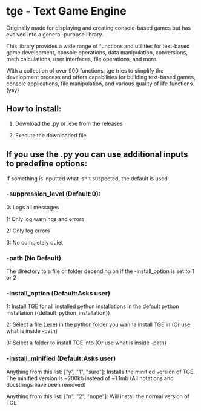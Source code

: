 # tge - Text Game Engine


Originally made for displaying and creating console-based games but has evolved into a general-purpose library.

This library provides a wide range of functions and utilities for text-based game development, console operations,
data manipulation, conversions, math calculations, user interfaces, file operations, and more.

With a collection of over 900 functions, tge tries to simplify the development process and offers capabilities for
building text-based games, console applications, file manipulation, and various quality of life functions. (yay)

## How to install:
  1. Download the .py or .exe from the releases

  2. Execute the downloaded file




## If you use the .py you can use additional inputs to predefine options:
  If something is inputted what isn't suspected, the default is used


### -suppression_level (Default:0):
  0: Logs all messages

  1: Only log warnings and errors

  2: Only log errors

  3: No completely quiet


### -path (No Default)
  The directory to a file or folder depending on if the -install_option is set to 1 or 2


### -install_option (Default:Asks user)
  1: Install TGE for all installed python installations in the default python installation ({default_python_installation})

  2: Select a file (.exe) in the python folder you wanna install TGE in (Or use what is inside -path)

  3: Select a folder to install TGE into (Or use what is inside -path)


### -install_minified (Default:Asks user)
  Anything from this list: ["y", "1", "sure"]: Installs the minified version of TGE. The minified version is ~200kb instead of ~1.1mb (All notations and docstrings have been removed)
  
  Anything from this list: ["n", "2", "nope"]: Will install the normal version of TGE
